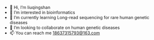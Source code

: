 - 👋 Hi, I’m liuqingshan
- 👀 I’m interested in bioinformatics
- 🌱 I’m currently learning Long-read sequencing for rare human genetic diseases
- 💞️ I’m looking to collaborate on human genetic diseases
- 📫 You can reach me 18637315793@163.com

<!---
lqsae/lqsae is a ✨ special ✨ repository because its `README.md` (this file) appears on your GitHub profile.
You can click the Preview link to take a look at your changes.
--->
